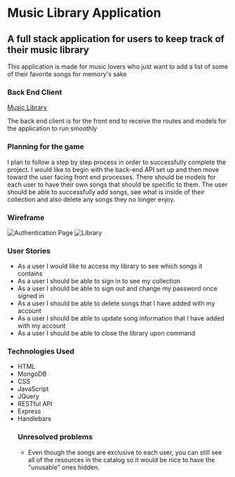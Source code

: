 <h1><strong>Music Library Application</strong></h1>
<h2>A full stack application for users to keep track of their music library</h2>
<p>This application is made for music lovers who just want to add a list of some of their favorite songs for memory's sake</p>

<h3>Back End Client</h3>
<a href="https://vast-atoll-95071.herokuapp.com/">Music Library</a>
<p>The back end client is for the front end to receive the routes and models for the application to run smoothly</p>

<h3>Planning for the game</h3>
<p>I plan to follow a step by step process in order to successfully complete the project. I would like to begin with the back-end API set up and then move toward the user facing front end processes. There should be models for each user to have their own songs that should be specific to them. The user should be able to successfully add songs, see what is inside of their collection and also delete any songs they no longer enjoy.</p>

<h3>Wireframe</h3>
<img src"https://imgur.com/REwdSB0" alt="Authentication Page"/>
<img src"https://user-images.githubusercontent.com/58965588/87497878-7870c480-c624-11ea-80c0-23bd6b6d57cf.png" alt="Library"/>

<h3>User Stories</h3>
<ul>
<li>As a user I would like to access my library to see which songs it contains</li>
<li>As a user I should be able to sign in to see my collection</li>
<li>As a user I should be able to sign out and change my password once signed in</li>
<li>As a user I should be able to delete songs that I have added with my account</li>
<li>As a user I should be able to update song information that I have added with my account</li>
<li>As a user I should be able to close the library upon command</li>
</ul>

<h3>Technologies Used</h3>
<ul>
<li>HTML</li>
<li>MongoDB</li>
<li>CSS</li>
<li>JavaScript</li>
<li>JQuery</li>
<li>RESTful API</li>
<li>Express</li>
<li>Handlebars</li>

<h3>Unresolved problems</h3>
<ul>
<li>Even though the songs are exclusive to each user, you can still see all of the resources in the catalog so it would be nice to have the "unusable" ones hidden.</li>
</ul>
